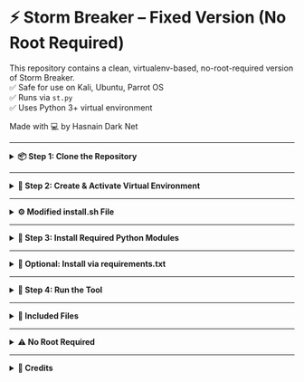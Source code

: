 # ⚡ Storm Breaker – Fixed Version (No Root Required)

This repository contains a clean, virtualenv-based, no-root-required version of Storm Breaker.  
✅ Safe for use on Kali, Ubuntu, Parrot OS  
✅ Runs via `st.py`  
✅ Uses Python 3+ virtual environment  

Made with 💻 by Hasnain Dark Net

---

<details>
<summary><strong>📦 Step 1: Clone the Repository</strong></summary>

<br>

```bash
git clone https:https://github.com/ultrasecurity/Storm-Breaker.git
cd Storm-Breaker
```

</details>

---

<details>
<summary><strong>🧪 Step 2: Create & Activate Virtual Environment</strong></summary>

<br>

```bash
python3 -m venv venv
```

📌 Har dafa tool chalane se pehle virtualenv activate karna zaroori hai:

```bash
source venv/bin/activate
```

</details>


---

<details>
<summary><strong>⚙️ Modified install.sh File</strong></summary>

<br>

### ✅ Modified `install.sh` (No Root Required – Safe for GitHub)

---

### 📌 How to Use:

1. Open terminal in `Storm-Breaker-Fixed/` directory
2. Run:

```bash
nano install.sh
```

3. Replace everything with the modified script above  

```bash
#!/bin/bash

echo ""
echo "              --      --"
echo "            .:\"  | .:'\" |"
echo "          --  ___   ___  -         Storm-Breaker's dependencies installer"
echo "        /:.  /  .\\ /.  \\ .\\"
echo "       |:|. ;\\___/O\\___/  :|  Github: https://github.com/ultrasecurity/Storm-Breaker/"
echo "       |:|. |  \`__|__'  | .|"
echo "       |:|.  \\_,     ,_/  /"
echo "        \\______       |__/"
echo "         |:.           \\"
echo "        /.:,|  |        \\"
echo "       /.:,.|  |         \\"
echo "       |::.. \\_;_\\-;       |"
echo " _____|::..    .::|       |"
echo "/   ----,     .::/__,    /__,"
echo "\\_______|,...____;_;_|../_;_|"
echo ""

# Update system packages (optional)
sudo apt update -y

# Install system dependencies (optional)
sudo apt install -y python3 python3-pip php

# Install Python packages (virtual environment only)
if command -v pip > /dev/null; then
    pip install requests pyngrok
else
    echo "pip not found. Please activate your virtual environment before running this script."
    exit 1
fi

echo ""
echo "[✔] All dependencies installed successfully."
```


4. Save and exit:
   - Press `Ctrl + O`, Enter  
   - Then `Ctrl + X`

✅ Done! Now run `./install.sh` safely without breaking your system.

</details>

---

<details>
<summary><strong>🧰 Step 3: Install Required Python Modules</strong></summary>

<br>

```bash
./install.sh
```

✅ This script installs all modules (requests, pyngrok, etc.) inside the virtualenv safely.

</details>

---
<details>
<summary><strong>📜 Optional: Install via requirements.txt</strong></summary>

<br>

If you prefer a single command install using a requirements file, run:

```bash
python3 -m pip install -r requirements.txt
```

✅ This will install all required Python modules (e.g. requests, pyngrok) in one go.

</details>

---

<details>
<summary><strong>🚀 Step 4: Run the Tool</strong></summary>

<br>

```bash
python3 st.py
```

</details>

---


<details>
<summary><strong>📂 Included Files</strong></summary>

<br>

```
st.py              ➤ Main launcher file  
install.sh         ➤ Safe installer script  
README.md          ➤ Full step-by-step guide  
.gitignore         ➤ Avoids uploading venv/__pycache__
```

</details>

---

<details>
<summary><strong>⚠️ No Root Required</strong></summary>

<br>

✅ This version runs entirely inside a Python virtual environment.  
❌ No system-wide pip installs  
❌ No sudo required for Python packages  

Best for ethical hacking demos, CTFs, and YouTube tutorials.

</details>

---

<details>
<summary><strong>🙌 Credits</strong></summary>

<br>

Modified & Repackaged by **Hasnain Dark Net**  
📺 Subscribe, ⭐ Star this repo, and share it with friends!

</details>
